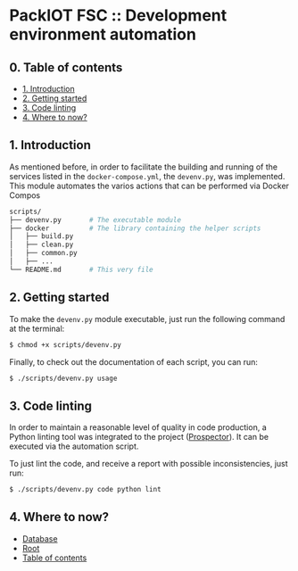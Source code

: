 # PackIOT FSC :: Development environment automation

<!-- TOC -->
## 0. Table of contents

- [1. Introduction](#1-introduction)
- [2. Getting started](#2-getting-started)
- [3. Code linting](#3-code-linting)
- [4. Where to now?](#4-where-to-now)
    
<!-- /TOC -->

## 1. Introduction
As mentioned before, in order to facilitate the building and running of the services listed in the `docker-compose.yml`, the `devenv.py`, was implemented.
This module automates the varios actions that can be performed via Docker Compos

```bash
scripts/
├── devenv.py       # The executable module
├── docker          # The library containing the helper scripts
│   ├── build.py
│   ├── clean.py
│   ├── common.py
│   ├── ...
└── README.md       # This very file
```

## 2. Getting started

To make the `devenv.py` module executable, just run the following command at the terminal:
```bash
$ chmod +x scripts/devenv.py
```

Finally, to check out the documentation of each script, you can run:
```bash
$ ./scripts/devenv.py usage
```

## 3. Code linting

In order to maintain a reasonable level of quality in code production, a Python linting tool was integrated to the project ([Prospector](http://prospector.landscape.io/en/master/)). It can be executed via the automation script.

To just lint the code, and receive a report with possible inconsistencies, just run:
```bash
$ ./scripts/devenv.py code python lint
```

## 4. Where to now?

* [Database](../database/README.md) 
* [Root](../README.md)
* [Table of contents](#0-table-of-contents)
